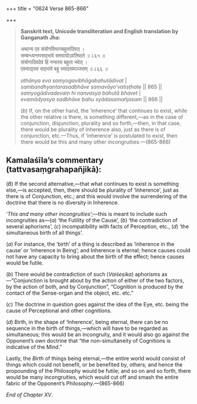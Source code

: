 +++
title = "0624 Verse 865-866"

+++
> **Sanskrit text, Unicode transliteration and English translation by Ganganath Jha:** 
>
> अथान्य एव संयोगविभागबहुतादिवत् ।  
> सम्बन्ध्यन्तरसद्भावे समवायोऽवतिष्ठते ॥ ८६५ ॥  
> संयोगादिवदेवं हि नन्वस्य बहुता भवेत् ।  
> एवमाद्यस्य सद्भावे बहु स्यादसमञ्जसम् ॥ ८६६ ॥ 
>
> *athānya eva saṃyogavibhāgabahutādivat* \|  
> *sambandhyantarasadbhāve samavāyo'vatiṣṭhate* \|\| 865 \|\|  
> *saṃyogādivadevaṃ hi nanvasya bahutā bhavet* \|  
> *evamādyasya sadbhāve bahu syādasamañjasam* \|\| 866 \|\| 
>
> (*b*) If, on the other hand, the ‘inherence’ that continues to exist, while the other relative is there, is something different,—as in the case of conjunction, disjunction, plurality and so forth,—then, in that case, there would be plurality of inherence also, just as there is of conjunction, etc.—Thus, if ‘inherence’ is postulated to exist, then there would be this and many other incongruities.—(865-866)



## Kamalaśīla’s commentary (tattvasaṃgrahapañjikā):

(*B*) If the second alternative,—that what continues to exist is something else,—is accepted, then, there should be plurality of ‘Inherence’, just as there is of Conjunction, etc.; and this would involve the surrendering of the doctrine that there is no diversity in Inherence.

‘*This and many other incongruities*’;—this is meant to include such incongruities as—(*a*) ‘the Futility of the Cause’, (*b*) ‘the contradiction of several aphorisms’, (*c*) incompatibility with facts of Perception, etc., (*d*) ‘the simultaneous birth of all things’.

(*а*) For instance, the ‘birth’ of a thing is described as ‘inherence in the cause’ or ‘inherence in Being’; and Inherence is eternal; hence causes could not have any capacity to bring about the birth of the effect; hence causes would be futile.

(*b*) There would be contradiction of such (*Vaiśeṣika*) aphorisms as—“Conjunction is brought about by the action of either of the two factors, by the action of both, and by Conjunction”, “Cognition is produced by the contact of the Sense-organ and the object, etc. etc.”

(*c*) The doctrine in question goes against the idea of the Eye, etc. being the cause of Perceptional and other cognitions.

(*d*) Birth, in the shape of ‘Inherence’, being eternal, there can be no sequence in the birth of things,—which will have to be regarded as simultaneous; this would be an incongruity, and it would also go against the Opponent’s own doctrine that “the non-simultaneity of Cognitions is indicative of the Mind.”

Lastly, the *Birth* of things being eternal,—the entire world would consist of things which could not benefit, or be benefited by, others; and hence the propounding of the Philosophy would be futile; and so on and so forth, there would be many incongruities, which would cut off and smash the entire fabric of the Opponent’s Philosophy.—(865-866)

*End of Chapter XV*.


